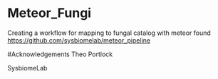 # Meteor_Fungi
Creating a workflow for mapping to fungal catalog with meteor found https://github.com/sysbiomelab/meteor_pipeline

#Acknowledgements
Theo Portlock


SysbiomeLab
